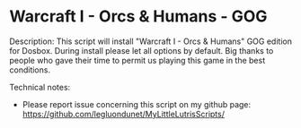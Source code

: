 # Warcraft I - Orcs & Humans - GOG

Description:
This script will install "Warcraft I - Orcs & Humans" GOG edition for Dosbox.
During install please let all options by default.
Big thanks to people who gave their time to permit us playing this game in the best conditions.

Technical notes:
- Please report issue concerning this script on my github page:
https://github.com/legluondunet/MyLittleLutrisScripts/
